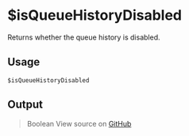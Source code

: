 # $isQueueHistoryDisabled
Returns whether the queue history is disabled.
## Usage
```
$isQueueHistoryDisabled
```
## Output
> Boolean
View source on [GitHub](https://github.com/Cyberghxst/forgemusic/blob/dev/src/natives/isQueueHistoryDisabled.ts)